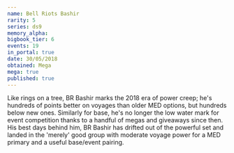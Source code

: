 ```yaml
---
name: Bell Riots Bashir
rarity: 5
series: ds9
memory_alpha:
bigbook_tier: 6
events: 19
in_portal: true
date: 30/05/2018
obtained: Mega
mega: true
published: true
---
```


Like rings on a tree, BR Bashir marks the 2018 era of power creep; he's hundreds of points better on voyages than older MED options, but hundreds below new ones. Similarly for base, he's no longer the low water mark for event competition thanks to a handful of megas and giveaways since then. His best days behind him, BR Bashir has drifted out of the powerful set and landed in the 'merely' good group with moderate voyage power for a MED primary and a useful base/event pairing.
